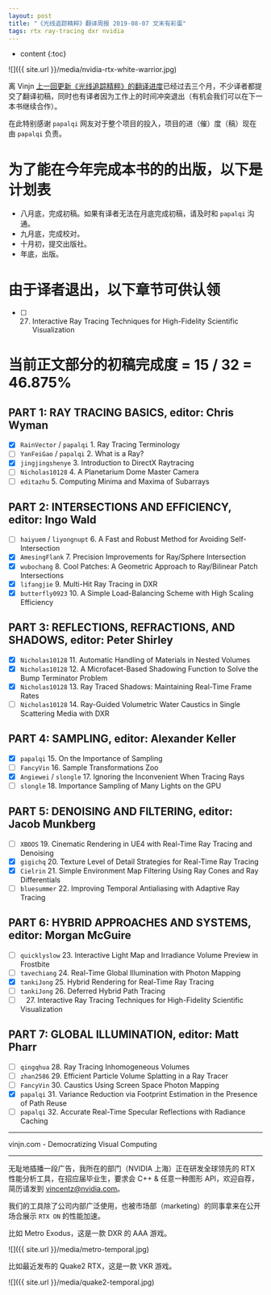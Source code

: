 ```yaml
---
layout: post
title: "《光线追踪精粹》翻译周报 2019-08-07 文末有彩蛋"
tags: rtx ray-tracing dxr nvidia 
---
```


* content
{:toc}

![]({{ site.url }}/media/nvidia-rtx-white-warrior.jpg)

离 Vinjn [上一回更新《光线追踪精粹》的翻译进度](http://127.0.0.1:4000/2019/04/23/ray-tracing-gems-cn-20190423/)已经过去三个月，不少译者都提交了翻译初稿，同时也有译者因为工作上的时间冲突退出（有机会我们可以在下一本书继续合作）。

在此特别感谢 `papalqi` 网友对于整个项目的投入，项目的进（催）度（稿）现在由 `papalqi` 负责。

# 为了能在今年完成本书的的出版，以下是计划表
- 八月底，完成初稿。如果有译者无法在月底完成初稿，请及时和 `papalqi` 沟通。
- 九月底，完成校对。
- 十月初，提交出版社。
- 年底，出版。




# 由于译者退出，以下章节可供认领
- [ ] 27. Interactive Ray Tracing Techniques for High-Fidelity Scientific Visualization

# 当前正文部分的初稿完成度 = 15 / 32 = 46.875%

## PART 1: RAY TRACING BASICS, editor: Chris Wyman
- [x] `RainVector` / `papalqi` 1. Ray Tracing Terminology
- [ ] `YanFeiGao` / `papalqi` 2. What is a Ray?
- [x] `jingjingshenye` 3. Introduction to DirectX Raytracing
- [ ] `Nicholas10128` 4. A Planetarium Dome Master Camera
- [ ] `editazhu` 5. Computing Minima and Maxima of Subarrays

## PART 2: INTERSECTIONS AND EFFICIENCY, editor: Ingo Wald
- [ ] `haiyuem` / `liyongnupt` 6. A Fast and Robust Method for Avoiding Self-Intersection
- [x] `AmesingFlank` 7. Precision Improvements for Ray/Sphere Intersection
- [x] `wubochang` 8. Cool Patches: A Geometric Approach to Ray/Bilinear Patch Intersections
- [x] `lifangjie` 9. Multi-Hit Ray Tracing in DXR
- [x] `butterfly0923` 10. A Simple Load-Balancing Scheme with High Scaling Efficiency

## PART 3: REFLECTIONS, REFRACTIONS, AND SHADOWS, editor: Peter Shirley
- [x] `Nicholas10128` 11. Automatic Handling of Materials in Nested Volumes
- [x] `Nicholas10128` 12. A Microfacet-Based Shadowing Function to Solve the Bump Terminator Problem
- [x] `Nicholas10128` 13. Ray Traced Shadows: Maintaining Real-Time Frame Rates
- [ ] `Nicholas10128` 14. Ray-Guided Volumetric Water Caustics in Single Scattering Media with DXR

## PART 4: SAMPLING, editor: Alexander Keller
- [x] `papalqi` 15. On the Importance of Sampling
- [ ] `FancyVin` 16. Sample Transformations Zoo
- [x] `Angiewei` / `slongle` 17. Ignoring the Inconvenient When Tracing Rays
- [ ] `slongle` 18. Importance Sampling of Many Lights on the GPU

## PART 5: DENOISING AND FILTERING, editor: Jacob Munkberg
- [ ] `XBOOS` 19. Cinematic Rendering in UE4 with Real-Time Ray Tracing and Denoising
- [x] `gigichq` 20. Texture Level of Detail Strategies for Real-Time Ray Tracing
- [x] `Cielrin` 21. Simple Environment Map Filtering Using Ray Cones and Ray Differentials
- [ ] `bluesummer` 22. Improving Temporal Antialiasing with Adaptive Ray Tracing

## PART 6: HYBRID APPROACHES AND SYSTEMS, editor: Morgan McGuire
- [ ] `quicklyslow` 23. Interactive Light Map and Irradiance Volume Preview in Frostbite
- [ ] `tavechiang` 24. Real-Time Global Illumination with Photon Mapping
- [x] `tankiJong` 25. Hybrid Rendering for Real-Time Ray Tracing
- [ ] `tankiJong` 26. Deferred Hybrid Path Tracing
- [ ] ` ` 27. Interactive Ray Tracing Techniques for High-Fidelity Scientific Visualization

## PART 7: GLOBAL ILLUMINATION, editor: Matt Pharr
- [ ] `qingqhua` 28. Ray Tracing Inhomogeneous Volumes
- [ ] `zhan2586` 29. Efficient Particle Volume Splatting in a Ray Tracer
- [ ] `FancyVin` 30. Caustics Using Screen Space Photon Mapping
- [x] `papalqi` 31. Variance Reduction via Footprint Estimation in the Presence of Path Reuse
- [ ] `papalqi` 32. Accurate Real-Time Specular Reflections with Radiance Caching

----
vinjn.com - Democratizing Visual Computing

----
无耻地插播一段广告，我所在的部门（NVIDIA 上海）正在研发全球领先的 RTX 性能分析工具，在招应届毕业生，要求会 C++ & 任意一种图形 API，欢迎自荐，简历请发到 vincentz@nvidia.com。

我们的工具除了公司内部广泛使用，也被市场部（marketing）的同事拿来在公开场合展示 `RTX ON` 的性能加速。

比如 Metro Exodus，这是一款 DXR 的 AAA 游戏。

![]({{ site.url }}/media/metro-temporal.jpg)

比如最近发布的 Quake2 RTX，这是一款 VKR 游戏。

![]({{ site.url }}/media/quake2-temporal.jpg)
